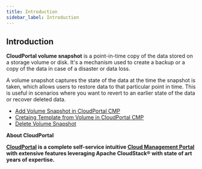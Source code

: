 ```yaml
---
title: Introduction
sidebar_label: Introduction
---
```


## Introduction

**CloudPortal volume snapshot** is a point-in-time copy of the data stored on a storage volume or disk. It's a mechanism used to create a backup or a copy of the data in case of a disaster or data loss.

A volume snapshot captures the state of the data at the time the snapshot is taken, which allows users to restore data to that particular point in time. This is useful in scenarios where you want to revert to an earlier state of the data or recover deleted data.


 - [Add Volume Snapshot in CloudPortal CMP](./add-volume-snapshot#add-volume-snapshot-in-CloudPortal-cmp)
 - [Cretaing Template from Volume in CloudPortal CMP](./creating-template-from-a-volume#creating-template-from-a-volume-in-CloudPortal-cmp)
 - [Delete Volume Snapshot](./delete-volume-snapshot#delete-volume-snapshot-in-CloudPortal-cmp)

 **About CloudPortal**

**[CloudPortal](https://www.CloudPortal.com/watch?v=nyV8oE3dfXs) is a complete self-service intuitive [Cloud Management Portal](https://www.CloudPortal.com/) with extensive features leveraging Apache CloudStack® with state of art years of expertise.**

